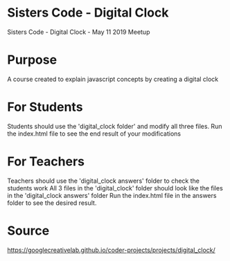 # Sisters Code - Digital Clock	
Sisters Code - Digital Clock - May 11 2019 Meetup
# Purpose
A course created to explain javascript concepts by creating a digital clock
# For Students
Students should use the 'digital_clock folder' and modify all three files.
Run the index.html file to see the end result of your modifications
# For Teachers
Teachers should use the 'digital_clock answers' folder to check the students work
All 3 files in the 'digital_clock' folder should look like the files in the 'digital_clock answers' folder
Run the index.html file in the answers folder to see the desired result.
	
# Source
https://googlecreativelab.github.io/coder-projects/projects/digital_clock/

